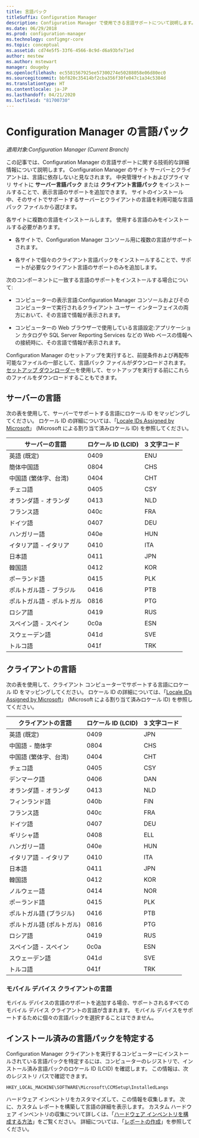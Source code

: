 ```yaml
---
title: 言語パック
titleSuffix: Configuration Manager
description: Configuration Manager で使用できる言語サポートについて説明します。
ms.date: 06/29/2018
ms.prod: configuration-manager
ms.technology: configmgr-core
ms.topic: conceptual
ms.assetid: cd74e5f5-33f6-4566-8c9d-d6a93bfe71ed
author: mestew
ms.author: mstewart
manager: dougeby
ms.openlocfilehash: ec5581567925ee57300274e50288058e06d80ec0
ms.sourcegitcommit: bbf820c35414bf2cba356f30fe047c1a34c5384d
ms.translationtype: HT
ms.contentlocale: ja-JP
ms.lasthandoff: 04/21/2020
ms.locfileid: "81700730"
---
```

# <a name="language-packs-in-configuration-manager"></a>Configuration Manager の言語パック

*適用対象:Configuration Manager (Current Branch)*

この記事では、Configuration Manager の言語サポートに関する技術的な詳細情報について説明します。 Configuration Manager のサイト サーバーとクライアントは、言語に依存しないと見なされます。 中央管理サイトおよびプライマリ サイトに **サーバー言語パック** または **クライアント言語パック** をインストールすることで、表示言語のサポートを追加できます。 サイトのインストール中、そのサイトでサポートするサーバーとクライアントの言語を利用可能な言語パック ファイルから選びます。
 
各サイトに複数の言語をインストールします。 使用する言語のみをインストールする必要があります。  

- 各サイトで、Configuration Manager コンソール用に複数の言語がサポートされます。  

- 各サイトで個々のクライアント言語パックをインストールすることで、サポートが必要なクライアント言語のサポートのみを追加します。  

次のコンポーネントに一致する言語のサポートをインストールする場合について:  

- コンピューターの表示言語:Configuration Manager コンソールおよびそのコンピューターで実行されるクライアント ユーザー インターフェイスの両方において、その言語で情報が表示されます。  

- コンピューターの Web ブラウザーで使用している言語設定:アプリケーション カタログや SQL Server Reporting Services などの Web ベースの情報への接続時に、その言語で情報が表示されます。  


Configuration Manager のセットアップを実行すると、前提条件および再配布可能なファイルの一部として、言語パック ファイルがダウンロードされます。 [セットアップ ダウンローダー](setup-downloader.md)を使用して、セットアップを実行する前にこれらのファイルをダウンロードすることもできます。   



## <a name="server-languages"></a>サーバーの言語  

次の表を使用して、サーバーでサポートする言語にロケール ID をマッピングしてください。 ロケール ID の詳細については、「[Locale IDs Assigned by Microsoft](https://go.microsoft.com/fwlink/p/?LinkId=252609)」 (Microsoft による割り当て済みロケール ID) を参照してください。  

|サーバーの言語|ロケール ID (LCID)|3 文字コード|  
|---------------------|------------------------|-----------------------|  
|英語 (既定)|0409|ENU|  
|簡体中国語|0804|CHS|  
|中国語 (繁体字、台湾)|0404|CHT|  
|チェコ語|0405|CSY|  
|オランダ語 - オランダ|0413|NLD|  
|フランス語|040c|FRA|  
|ドイツ語|0407|DEU|  
|ハンガリー語|040e|HUN|  
|イタリア語 - イタリア|0410|ITA|  
|日本語|0411|JPN|  
|韓国語|0412|KOR|  
|ポーランド語|0415|PLK|  
|ポルトガル語 - ブラジル|0416|PTB|  
|ポルトガル語 - ポルトガル|0816|PTG|  
|ロシア語|0419|RUS|  
|スペイン語 - スペイン|0c0a|ESN|  
|スウェーデン語|041d|SVE|  
|トルコ語|041f|TRK|  



## <a name="client-languages"></a>クライアントの言語  

次の表を使用して、クライアント コンピューターでサポートする言語にロケール ID をマッピングしてください。 ロケール ID の詳細については、「[Locale IDs Assigned by Microsoft](https://go.microsoft.com/fwlink/p/?LinkId=252609)」 (Microsoft による割り当て済みロケール ID) を参照してください。  

|クライアントの言語|ロケール ID (LCID)|3 文字コード|  
|---------------------|------------------------|-----------------------|  
|英語 (既定)|0409|JPN|  
|中国語 - 簡体字|0804|CHS|  
|中国語 (繁体字、台湾)|0404|CHT|  
|チェコ語|0405|CSY|  
|デンマーク語|0406|DAN|  
|オランダ語 - オランダ|0413|NLD|  
|フィンランド語|040b|FIN|  
|フランス語|040c|FRA|  
|ドイツ語|0407|DEU|  
|ギリシャ語|0408|ELL|  
|ハンガリー語|040e|HUN|  
|イタリア語 - イタリア|0410|ITA|  
|日本語|0411|JPN|  
|韓国語|0412|KOR|  
|ノルウェー語|0414|NOR|  
|ポーランド語|0415|PLK|  
|ポルトガル語 (ブラジル)|0416|PTB|  
|ポルトガル語 (ポルトガル)|0816|PTG|  
|ロシア語|0419|RUS|  
|スペイン語 - スペイン|0c0a|ESN|  
|スウェーデン語|041d|SVE|  
|トルコ語|041f|TRK|  


### <a name="mobile-device-client-languages"></a>モバイル デバイス クライアントの言語  
モバイル デバイスの言語のサポートを追加する場合、サポートされるすべてのモバイル デバイス クライアントの言語が含まれます。 モバイル デバイスをサポートするために個々の言語パックを選択することはできません。  



## <a name="identify-installed-language-packs"></a>インストール済みの言語パックを特定する  
Configuration Manager クライアントを実行するコンピューターにインストールされている言語パックを特定するには、コンピューターのレジストリで、インストール済み言語パックのロケール ID (LCID) を確認します。 この情報は、次のレジストリ パスで確認できます。  

`HKEY_LOCAL_MACHINE\SOFTWARE\Microsoft\CCMSetup\InstalledLangs`  

ハードウェア インベントリをカスタマイズして、この情報を収集します。 次に、カスタム レポートを構築して言語の詳細を表示します。 カスタム ハードウェア インベントリの収集について詳しくは、「[ハードウェア インベントリを構成する方法](../../../clients/manage/inventory/configure-hardware-inventory.md)」をご覧ください。 詳細については、「[レポートの作成](../../manage/operations-and-maintenance-for-reporting.md#create-reports)」を参照してください。
